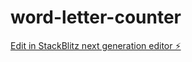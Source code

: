 # word-letter-counter

[Edit in StackBlitz next generation editor ⚡️](https://stackblitz.com/~/github.com/Ananya188/word-letter-counter)